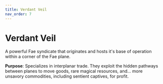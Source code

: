 ```yaml
---
title: Verdant Veil
nav_order: 7
---
```


# Verdant Veil

A powerful Fae syndicate that originates and hosts it's base of operation within a corner of the Fae plane.

**Purpose**: Specializes in interplanar trade. They exploit the hidden pathways between planes to move goods, rare magical resources, and… more unsavory commodities, including sentient captives, for profit.